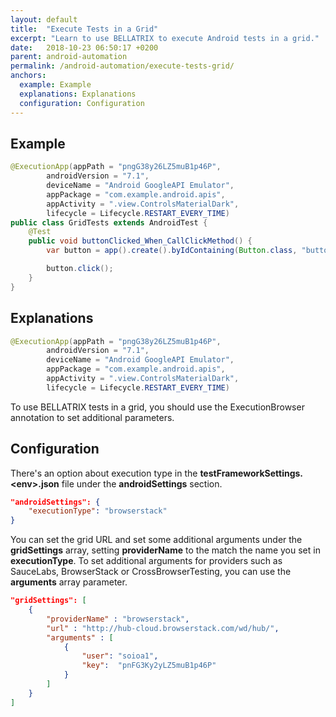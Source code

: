 ```yaml
---
layout: default
title:  "Execute Tests in a Grid"
excerpt: "Learn to use BELLATRIX to execute Android tests in a grid."
date:   2018-10-23 06:50:17 +0200
parent: android-automation
permalink: /android-automation/execute-tests-grid/
anchors:
  example: Example
  explanations: Explanations
  configuration: Configuration
---
```

Example
-------
```java
@ExecutionApp(appPath = "pngG38y26LZ5muB1p46P",
        androidVersion = "7.1",
        deviceName = "Android GoogleAPI Emulator",
        appPackage = "com.example.android.apis",
        appActivity = ".view.ControlsMaterialDark",
        lifecycle = Lifecycle.RESTART_EVERY_TIME)
public class GridTests extends AndroidTest {
    @Test
    public void buttonClicked_When_CallClickMethod() {
        var button = app().create().byIdContaining(Button.class, "button");

        button.click();
    }
}
```

Explanations
------------
```java
@ExecutionApp(appPath = "pngG38y26LZ5muB1p46P",
        androidVersion = "7.1",
        deviceName = "Android GoogleAPI Emulator",
        appPackage = "com.example.android.apis",
        appActivity = ".view.ControlsMaterialDark",
        lifecycle = Lifecycle.RESTART_EVERY_TIME)
```
To use BELLATRIX tests in a grid, you should use the ExecutionBrowser annotation to set additional parameters.

Configuration
-------------
There's an option about execution type in the **testFrameworkSettings.\<env\>.json** file under the **androidSettings** section.
```json
"androidSettings": {
    "executionType": "browserstack"
}
```
You can set the grid URL and set some additional arguments under the **gridSettings** array, setting **providerName** to the match the name you set in **executionType**. To set additional arguments for providers such as SauceLabs, BrowserStack or CrossBrowserTesting, you can use the **arguments** array parameter.
```json
"gridSettings": [
    {
        "providerName" : "browserstack",
        "url" : "http://hub-cloud.browserstack.com/wd/hub/",
        "arguments" : [
            {
                "user": "soioa1",
                "key":  "pnFG3Ky2yLZ5muB1p46P"
            }
        ]
    }
]
```